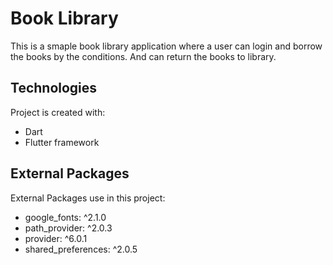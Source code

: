 # Book Library

This is a smaple book library application where a user can login and borrow the books by the conditions. And can return the books to library.

## Technologies
Project is created with:
* Dart
* Flutter framework

## External Packages
External Packages use in this project:
* google_fonts: ^2.1.0
* path_provider: ^2.0.3
* provider: ^6.0.1
* shared_preferences: ^2.0.5





